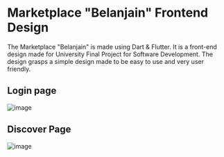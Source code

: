 # Marketplace "Belanjain" Frontend Design
The Marketplace "Belanjain" is made using Dart & Flutter. It is a front-end design made for University Final Project for Software Development.
The design grasps a simple design made to be easy to use and very user friendly.

## Login page

![image](https://github.com/NegaNe/marketplace/assets/13601978/5da18b9e-d33a-4cdb-b077-05ff545ad001)

## Discover Page

![image](https://github.com/NegaNe/marketplace/assets/13601978/4db7d882-2796-41fb-877b-312fd3523150)
